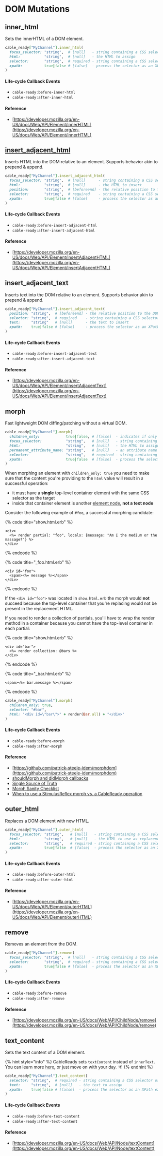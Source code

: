 # DOM Mutations

## inner\_html

Sets the innerHTML of a DOM element.

```ruby
cable_ready["MyChannel"].inner_html(  
  focus_selector: "string",  # [null]   - string containing a CSS selector
  html:           "string",  # [null]   - the HTML to assign
  selector:       "string",  # required - string containing a CSS selector or XPath expression
  xpath:          true|false # [false]  - process the selector as an XPath expression
)
```

#### Life-cycle Callback Events

* `cable-ready:before-inner-html`
* `cable-ready:after-inner-html`

#### Reference

* [https://developer.mozilla.org/en-US/docs/Web/API/Element/innerHTML](https://developer.mozilla.org/en-US/docs/Web/API/Element/innerHTML)

## [insert\_adjacent\_html](https://developer.mozilla.org/en-US/docs/Web/API/Element/insertAdjacentHTML)

Inserts HTML into the DOM relative to an element. Supports behavior akin to prepend & append.

```ruby
cable_ready["MyChannel"].insert_adjacent_html(
  focus_selector: "string",  # [null]      - string containing a CSS selector
  html:           "string",  # [null]      - the HTML to insert
  position:       "string",  # [beforeend] - the relative position to the DOM element (beforebegin, afterbegin, beforeend, afterend)
  selector:       "string",  # required    - string containing a CSS selector or XPath expression
  xpath:          true|false # [false]     - process the selector as an XPath expression
)
```

#### Life-cycle Callback Events

* `cable-ready:before-insert-adjacent-html`
* `cable-ready:after-insert-adjacent-html`

#### Reference

* [https://developer.mozilla.org/en-US/docs/Web/API/Element/insertAdjacentHTML](https://developer.mozilla.org/en-US/docs/Web/API/Element/insertAdjacentHTML)

## insert\_adjacent\_text

Inserts text into the DOM relative to an element. Supports behavior akin to prepend & append.

```ruby
cable_ready["MyChannel"].insert_adjacent_text(
  position: "string",  # [beforeend] - the relative position to the DOM element (beforebegin, afterbegin, beforeend, afterend)
  selector: "string",  # required    - string containing a CSS selector or XPath expression
  text:     "string"   # [null]      - the text to insert
  xpath:    true|false # [false]     - process the selector as an XPath expression
)
```

#### Life-cycle Callback Events

* `cable-ready:before-insert-adjacent-text`
* `cable-ready:after-insert-adjacent-text`

#### Reference

* [https://developer.mozilla.org/en-US/docs/Web/API/Element/insertAdjacentText](https://developer.mozilla.org/en-US/docs/Web/API/Element/insertAdjacentText)

## morph

Fast lightweight DOM diffing/patching without a virtual DOM.

```ruby
cable_ready["MyChannel"].morph(
  children_only:            true|false, # [false]  - indicates if only child nodes should be morphed... skipping the parent element
  focus_selector:           "string",   # [null]   - string containing a CSS selector
  html:                     "string",   # [null]   - the HTML to assign  
  permanent_attribute_name: "string",   # [null]   - an attribute name that prevents elements from being updated i.e. "data-permanent"
  selector:                 "string",   # required - string containing a CSS selector or XPath expression
  xpath:                    true|false  # [false]  - process the selector as an XPath expression
)
```

When morphing an element with `children_only: true` you need to make sure that the content you're providing to the `html` value will result in a successful operation:

* it must have a **single** top-level container element with the same CSS selector as the target
* inside that container element is another [element node](https://developer.mozilla.org/en-US/docs/Web/API/Node/nodeType), **not a text node**

Consider the following example of `#foo`, a successful morphing candidate:

{% code title="show.html.erb" %}
```markup
<div>
  <%= render partial: "foo", locals: {message: "Am I the medium or the massage?"} %>
</div>
```
{% endcode %}

{% code title="\_foo.html.erb" %}
```markup
<div id="foo">
  <span><%= message %></span>
</div>
```
{% endcode %}

If the `<div id="foo">` was located in `show.html.erb` the morph would **not** succeed because the top-level container that you're replacing would not be present in the replacement HTML.

If you need to render a collection of partials, you'll have to wrap the render method in a container because you cannot have the top-level container in each partial:

{% code title="show.html.erb" %}
```markup
<div id="bar">
  <%= render collection: @bars %>
</div>
```
{% endcode %}

{% code title="\_bar.html.erb" %}
```markup
<span><%= bar.message %></span>
```
{% endcode %}

```ruby
cable_ready["MyChannel"].morph(
  children_only: true,
  selector: "#bar",
  html: "<div id=\"bar\">" + render(Bar.all) + "</div>"
)
```

#### Life-cycle Callback Events

* `cable-ready:before-morph`
* `cable-ready:after-morph`

#### Reference

* [https://github.com/patrick-steele-idem/morphdom](https://github.com/patrick-steele-idem/morphdom)
* [shouldMorph and didMorph callbacks](../../customization.md#shouldmorph-and-didmorph)
* [Single Source of Truth](../../usage.md#single-source-of-truth)
* [Morph Sanity Checklist](../../troubleshooting/morph-checklist.md)
* [When to use a StimulusReflex morph vs. a CableReady operation](https://docs.stimulusreflex.com/reflexes#when-to-use-a-stimulusreflex-morph-vs-a-cableready-operation)

## outer\_html

Replaces a DOM element with new HTML.

```ruby
cable_ready["MyChannel"].outer_html(
  focus_selector: "string",   # [null]   - string containing a CSS selector
  html:           "string",   # [null]   - the HTML to use as replacement
  selector:       "string",   # required - string containing a CSS selector or XPath expression
  xpath:          true|false  # [false]  - process the selector as an XPath expression
)
```

#### Life-cycle Callback Events

* `cable-ready:before-outer-html`
* `cable-ready:after-outer-html`

#### Reference

* [https://developer.mozilla.org/en-US/docs/Web/API/Element/outerHTML](https://developer.mozilla.org/en-US/docs/Web/API/Element/outerHTML)

## remove

Removes an element from the DOM.

```ruby
cable_ready["MyChannel"].remove(
  focus_selector: "string",  # [null]   - string containing a CSS selector
  selector:       "string",  # required - string containing a CSS selector or XPath expression
  xpath:          true|false # [false]  - process the selector as an XPath expression
)
```

#### Life-cycle Callback Events

* `cable-ready:before-remove`
* `cable-ready:after-remove`

#### Reference

* [https://developer.mozilla.org/en-US/docs/Web/API/ChildNode/remove](https://developer.mozilla.org/en-US/docs/Web/API/ChildNode/remove)

## text\_content

Sets the text content of a DOM element.

{% hint style="info" %}
CableReady sets `textContent` instead of `innerText`. You can learn more [here](https://developer.mozilla.org/en-US/docs/Web/API/Node/textContent#Differences_from_innerText), or just move on with your day. ☀️
{% endhint %}

```ruby
cable_ready["MyChannel"].text_content(
  selector: "string",  # required - string containing a CSS selector or XPath expression
  text:     "string",  # [null]   - the text to assign
  xpath:    true|false # [false]  - process the selector as an XPath expression
)
```

#### Life-cycle Callback Events

* `cable-ready:before-text-content`
* `cable-ready:after-text-content`

#### Reference

* [https://developer.mozilla.org/en-US/docs/Web/API/Node/textContent](https://developer.mozilla.org/en-US/docs/Web/API/Node/textContent)

